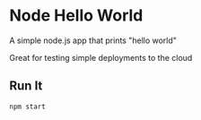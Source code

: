# Node Hello World

A simple node.js app that prints "hello world"

Great for testing simple deployments to the cloud

## Run It

`npm start`
